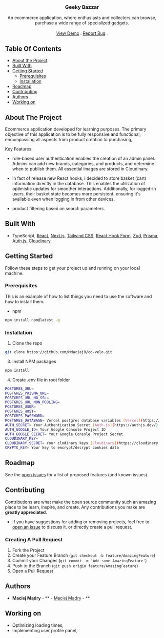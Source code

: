 <br/>
<p align="center">
  <h3 align="center">Geeky Bazzar</h3>

  <p align="center">
    An ecommerce application, where enthusiasts and collectors can browse, purchase a wide range of specialized gadgets.
    <br/>
    <br/>
    <a href="https://geeky-gizmos.vercel.app/">View Demo</a>
    .
    <a href="https://github.com/MMaciej0/geeky-gizmos/issues">Report Bug</a>
    .
  </p>
</p>

## Table Of Contents

- [About the Project](#about-the-project)
- [Built With](#built-with)
- [Getting Started](#getting-started)
  - [Prerequisites](#prerequisites)
  - [Installation](#installation)
- [Roadmap](#roadmap)
- [Contributing](#contributing)
- [Authors](#authors)
- [Working on](#working-on)

## About The Project

Ecommerce application developed for learning purposes. The primary objective of this application is to be fully responsive and functional, encompassing all aspects from product creation to purchasing,

Key Features:

- role-based user authentication enables the creation of an admin panel. Admins can add new brands, categories, and products, and determine when to publish them. All essential images are stored in Cloudinary.

- in fact of release new React hooks, i decided to store basket (cart) information directly in the database. This enables the utilization of optimistic updates for smoother interactions. Additionally, for logged-in users, their basket state becomes more persistent, ensuring it's available even when logging in from other devices.

- product filtering based on search parameters.

## Built With

- TypeScript, [React](https://reactjs.org/), [Next.js](https://nextjs.org/), [Tailwind CSS](https://tailwindcss.com/), [React Hook Form](https://react-hook-form.com/), [Zod](https://github.com/colinhacks/zod), [Prisma](https://www.prisma.io/), [Auth.js](https://authjs.dev/), [Cloudinary](https://cloudinary.com/).

## Getting Started

Follow these steps to get your project up and running on your local machine.

### Prerequisites

This is an example of how to list things you need to use the software and how to install them.

- npm

```sh
npm install npm@latest -g
```

### Installation

1. Clone the repo

```sh
git clone https://github.com/MMaciej0/co-velo.git
```

3. Install NPM packages

```sh
npm install
```

4. Create .env file in root folder

```sh
POSTGRES_URL=
POSTGRES_PRISMA_URL=
POSTGRES_URL_NO_SSL=
POSTGRES_URL_NON_POOLING=
POSTGRES_USER=
POSTGRES_HOST=
POSTGRES_PASSWORD=
POSTGRES_DATABASE= Vercel postgres database variables [Vercel](https://vercel.com/)
AUTH_SECRET= Your Authentication Secret [Auth.js](https://authjs.dev/)
AUTH_GOOGLE_ID= Your Google Console Project ID
AUTH_GOOGLE_SECRET= Your Google Console Project Secret
CLOUDINARY_KEY=
CLOUDINARY_SECRET= Your clodinary keys [Cloudinary](https://cloudinary.com/)
CRYPTO_KEY= Your key to encrypt/decrypt cookies data
```

## Roadmap

See the [open issues](https://github.com/MMaciej0/co-velo/issues) for a list of proposed features (and known issues).

## Contributing

Contributions are what make the open source community such an amazing place to be learn, inspire, and create. Any contributions you make are **greatly appreciated**.

- If you have suggestions for adding or removing projects, feel free to [open an issue](https://github.com/MMaciej0/co-velo/issues/new) to discuss it, or directly create a pull request.

### Creating A Pull Request

1. Fork the Project
2. Create your Feature Branch (`git checkout -b feature/AmazingFeature`)
3. Commit your Changes (`git commit -m 'Add some AmazingFeature'`)
4. Push to the Branch (`git push origin feature/AmazingFeature`)
5. Open a Pull Request

## Authors

- **Maciej Mądry** - ** - [Maciej Mądry](https://github.com/MMaciej0) - **

## Working on

- Optimizing loading times,
- Implementing user profile panel,
